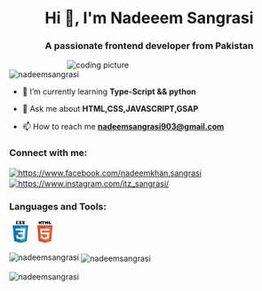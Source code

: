 <h1 align="center">Hi 👋, I'm Nadeeem Sangrasi</h1>
<h3 align="center">A passionate frontend developer from Pakistan</h3>
<img align="right" alt="coding picture" width="400px" src="https://thumbs.gfycat.com/ExemplaryFairFeline-max-1mb.gif">

<p align="left"> <img src="https://komarev.com/ghpvc/?username=nadeemsangrasi&label=Profile%20views&color=0e75b6&style=flat" alt="nadeemsangrasi" /> </p>

- 🌱 I’m currently learning **Type-Script && python**


- 💬 Ask me about **HTML,CSS,JAVASCRIPT,GSAP**

- 📫 How to reach me **nadeemsangrasi903@gmail.com**

<h3 align="left">Connect with me:</h3>
<p align="left">
<a href="https://fb.com/https://www.facebook.com/nadeemkhan.sangrasi" target="blank"><img align="center" src="https://raw.githubusercontent.com/rahuldkjain/github-profile-readme-generator/master/src/images/icons/Social/facebook.svg" alt="https://www.facebook.com/nadeemkhan.sangrasi" height="30" width="40" /></a>
<a href="https://instagram.com/https://www.instagram.com/itz_sangrasi/" target="blank"><img align="center" src="https://raw.githubusercontent.com/rahuldkjain/github-profile-readme-generator/master/src/images/icons/Social/instagram.svg" alt="https://www.instagram.com/itz_sangrasi/" height="30" width="40" /></a>
</p>

<h3 align="left">Languages and Tools:</h3>
<p align="left"> <img src="https://raw.githubusercontent.com/devicons/devicon/master/icons/css3/css3-original-wordmark.svg" alt="css3" width="40" height="40"/> </a> <a href="https://www.w3.org/html/" target="_blank" rel="noreferrer"> <img src="https://raw.githubusercontent.com/devicons/devicon/master/icons/html5/html5-original-wordmark.svg" alt="html5" width="40" height="40"/> </a> </p>

<p><img align="left" src="https://github-readme-stats.vercel.app/api/top-langs?username=nadeemsangrasi&show_icons=true&locale=en&layout=compact" alt="nadeemsangrasi" /></p>

<p>&nbsp;<img align="center" src="https://github-readme-stats.vercel.app/api?username=nadeemsangrasi&show_icons=true&locale=en" alt="nadeemsangrasi" /></p>

<p><img align="center" src="https://github-readme-streak-stats.herokuapp.com/?user=nadeemsangrasi&" alt="nadeemsangrasi" /></p>

